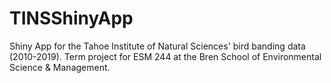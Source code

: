# TINSShinyApp
Shiny App for the Tahoe Institute of Natural Sciences' bird banding data (2010-2019). Term project for ESM 244 at the Bren School of Environmental Science &amp; Management.
